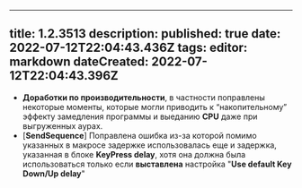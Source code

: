 
---
title: 1.2.3513
description: 
published: true
date: 2022-07-12T22:04:43.436Z
tags: 
editor: markdown
dateCreated: 2022-07-12T22:04:43.396Z
---		
		
- **Доработки по производительности**, в частности поправлены некоторые моменты, которые могли приводить к “накопительному” эффекту замедления программы и выеданию **CPU** даже при выгруженных аурах. 
- [**SendSequence**] Поправлена ошибка из-за которой помимо указанных в макросе задержке использовалась еще и задержка, указанная в блоке **KeyPress delay**, хотя она должна была использоваться только если **выставлена** настройка "**Use default Key Down/Up delay**"